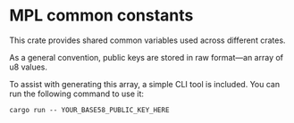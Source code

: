 # MPL common constants

This crate provides shared common variables used across different crates.

As a general convention, public keys are stored in raw format—an array of u8 values.

To assist with generating this array, a simple CLI tool is included. You can run the following command to use it:

`cargo run -- YOUR_BASE58_PUBLIC_KEY_HERE`